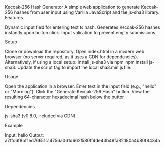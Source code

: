 Keccak-256 Hash Generator
A simple web application to generate Keccak-256 hashes from user input using Vanilla JavaScript and the js-sha3 library.
Features

Dynamic input field for entering text to hash.
Generates Keccak-256 hashes instantly upon button click.
Input validation to prevent empty submissions.

Setup

Clone or download the repository.
Open index.html in a modern web browser (no server required, as it uses a CDN for dependencies).
Alternatively, if using a local setup:
Install js-sha3 via npm: npm install js-sha3.
Update the script tag to import the local sha3.min.js file.



Usage

Open the application in a browser.
Enter text in the input field (e.g., "hello" or "Morning").
Click the "Generate Keccak-256 Hash" button.
View the resulting 64-character hexadecimal hash below the button.

Dependencies

js-sha3 (v0.8.0, included via CDN)

Example

Input: hello
Output: a7ffc6f8bf1ed76651c14756a061d662f580ff4de43b49fa82d80a4b80f8434a
